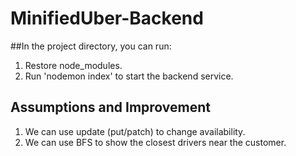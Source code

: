 # MinifiedUber-Backend

##In the project directory, you can run:

1.	Restore node_modules.
2. 	Run 'nodemon index' to start the backend service.

## Assumptions and Improvement
1. We can use update (put/patch) to change availability.
2. We can use BFS to show the closest drivers near the customer.

 
